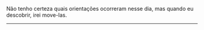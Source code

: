 Não tenho certeza quais orientações ocorreram nesse dia, mas quando eu descobrir, irei move-las.

----



